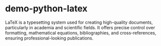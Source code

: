 # demo-python-latex
LaTeX is a typesetting system used for creating high-quality documents, particularly in academia and scientific fields. It offers precise control over formatting, mathematical equations, bibliographies, and cross-references, ensuring professional-looking publications.
